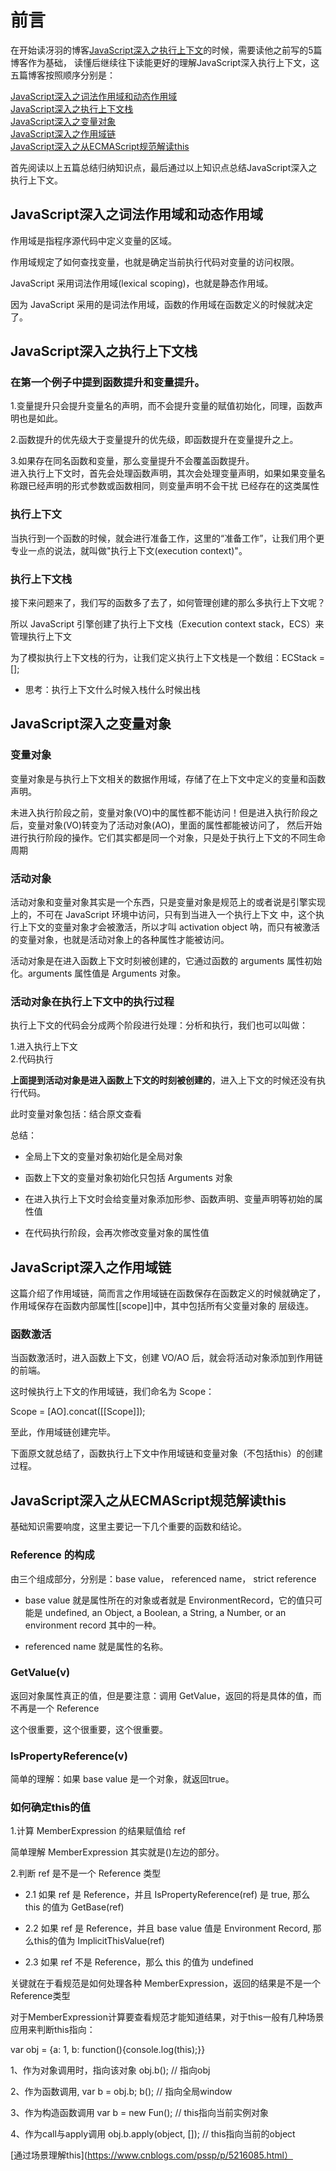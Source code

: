 # 前言
在开始读冴羽的博客[JavaScript深入之执行上下文](https://github.com/mqyqingfeng/Blog/issues/8)的时候，需要读他之前写的5篇博客作为基础，
读懂后继续往下读能更好的理解JavaScript深入执行上下文，这五篇博客按照顺序分别是：

[JavaScript深入之词法作用域和动态作用域 ](https://github.com/mqyqingfeng/Blog/issues/3)  
[JavaScript深入之执行上下文栈](https://github.com/mqyqingfeng/Blog/issues/4)  
[JavaScript深入之变量对象](https://github.com/mqyqingfeng/Blog/issues/5)  
[JavaScript深入之作用域链](https://github.com/mqyqingfeng/Blog/issues/6)  
[JavaScript深入之从ECMAScript规范解读this](https://github.com/mqyqingfeng/Blog/issues/7)  

首先阅读以上五篇总结归纳知识点，最后通过以上知识点总结JavaScript深入之执行上下文。

## JavaScript深入之词法作用域和动态作用域
作用域是指程序源代码中定义变量的区域。

作用域规定了如何查找变量，也就是确定当前执行代码对变量的访问权限。

JavaScript 采用词法作用域(lexical scoping)，也就是静态作用域。

因为 JavaScript 采用的是词法作用域，函数的作用域在函数定义的时候就决定了。

## JavaScript深入之执行上下文栈
### 在第一个例子中提到函数提升和变量提升。

1.变量提升只会提升变量名的声明，而不会提升变量的赋值初始化，同理，函数声明也是如此。

2.函数提升的优先级大于变量提升的优先级，即函数提升在变量提升之上。

3.如果存在同名函数和变量，那么变量提升不会覆盖函数提升。  
进入执行上下文时，首先会处理函数声明，其次会处理变量声明，如果如果变量名称跟已经声明的形式参数或函数相同，则变量声明不会干扰
已经存在的这类属性

### 执行上下文
当执行到一个函数的时候，就会进行准备工作，这里的“准备工作”，让我们用个更专业一点的说法，就叫做"执行上下文(execution context)"。

### 执行上下文栈
接下来问题来了，我们写的函数多了去了，如何管理创建的那么多执行上下文呢？

所以 JavaScript 引擎创建了执行上下文栈（Execution context stack，ECS）来管理执行上下文

为了模拟执行上下文栈的行为，让我们定义执行上下文栈是一个数组：ECStack = [];

* 思考：执行上下文什么时候入栈什么时候出栈

## JavaScript深入之变量对象

### 变量对象

变量对象是与执行上下文相关的数据作用域，存储了在上下文中定义的变量和函数声明。

未进入执行阶段之前，变量对象(VO)中的属性都不能访问！但是进入执行阶段之后，变量对象(VO)转变为了活动对象(AO)，里面的属性都能被访问了，
然后开始进行执行阶段的操作。它们其实都是同一个对象，只是处于执行上下文的不同生命周期

### 活动对象
活动对象和变量对象其实是一个东西，只是变量对象是规范上的或者说是引擎实现上的，不可在 JavaScript 环境中访问，只有到当进入一个执行上下文
中，这个执行上下文的变量对象才会被激活，所以才叫 activation object 呐，而只有被激活的变量对象，也就是活动对象上的各种属性才能被访问。

活动对象是在进入函数上下文时刻被创建的，它通过函数的 arguments 属性初始化。arguments 属性值是 Arguments 对象。

### 活动对象在执行上下文中的执行过程

执行上下文的代码会分成两个阶段进行处理：分析和执行，我们也可以叫做：

  1.进入执行上下文  
  2.代码执行  
  
**上面提到活动对象是进入函数上下文的时刻被创建的**，进入上下文的时候还没有执行代码。

此时变量对象包括：结合原文查看

总结：

* 全局上下文的变量对象初始化是全局对象

* 函数上下文的变量对象初始化只包括 Arguments 对象

* 在进入执行上下文时会给变量对象添加形参、函数声明、变量声明等初始的属性值

* 在代码执行阶段，会再次修改变量对象的属性值

## JavaScript深入之作用域链

这篇介绍了作用域链，简而言之作用域链在函数保存在函数定义的时候就确定了，作用域保存在函数内部属性[[scope]]中，其中包括所有父变量对象的
层级连。

### 函数激活
当函数激活时，进入函数上下文，创建 VO/AO 后，就会将活动对象添加到作用链的前端。

这时候执行上下文的作用域链，我们命名为 Scope：

Scope = [AO].concat([[Scope]]);

至此，作用域链创建完毕。

下面原文就总结了，函数执行上下文中作用域链和变量对象（不包括this）的创建过程。

## JavaScript深入之从ECMAScript规范解读this

基础知识需要响度，这里主要记一下几个重要的函数和结论。

### Reference 的构成
由三个组成部分，分别是：base value， referenced name， strict reference

  * base value 就是属性所在的对象或者就是 EnvironmentRecord，它的值只可能是 undefined, an Object, a Boolean, a String, a Number,
or an environment record 其中的一种。

  * referenced name 就是属性的名称。

### GetValue(v)
返回对象属性真正的值，但是要注意：调用 GetValue，返回的将是具体的值，而不再是一个 Reference

这个很重要，这个很重要，这个很重要。

### IsPropertyReference(v)
简单的理解：如果 base value 是一个对象，就返回true。

### 如何确定this的值
1.计算 MemberExpression 的结果赋值给 ref  

简单理解 MemberExpression 其实就是()左边的部分。

2.判断 ref 是不是一个 Reference 类型

  * 2.1 如果 ref 是 Reference，并且 IsPropertyReference(ref) 是 true, 那么 this 的值为 GetBase(ref)

  * 2.2 如果 ref 是 Reference，并且 base value 值是 Environment Record, 那么this的值为 ImplicitThisValue(ref)

  * 2.3 如果 ref 不是 Reference，那么 this 的值为 undefined

关键就在于看规范是如何处理各种 MemberExpression，返回的结果是不是一个Reference类型

对于MemberExpression计算要查看规范才能知道结果，对于this一般有几种场景应用来判断this指向：

var obj = {a: 1, b: function(){console.log(this);}}

1、作为对象调用时，指向该对象 obj.b(); // 指向obj

2、作为函数调用, var b = obj.b; b(); // 指向全局window

3、作为构造函数调用 var b = new Fun(); // this指向当前实例对象

4、作为call与apply调用 obj.b.apply(object, []); // this指向当前的object

[通过场景理解this](https://www.cnblogs.com/pssp/p/5216085.html）


